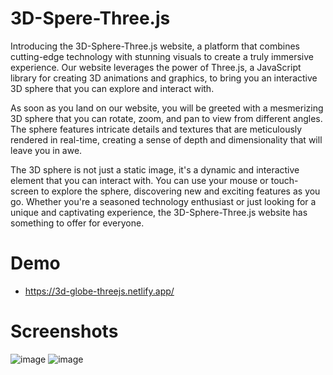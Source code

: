# 3D-Spere-Three.js
 Introducing the 3D-Sphere-Three.js website, a platform that combines cutting-edge technology with stunning visuals to create a truly immersive experience. Our website leverages the power of Three.js, a JavaScript library for creating 3D animations and graphics, to bring you an interactive 3D sphere that you can explore and interact with.

As soon as you land on our website, you will be greeted with a mesmerizing 3D sphere that you can rotate, zoom, and pan to view from different angles. The sphere features intricate details and textures that are meticulously rendered in real-time, creating a sense of depth and dimensionality that will leave you in awe.

The 3D sphere is not just a static image, it's a dynamic and interactive element that you can interact with. You can use your mouse or touch-screen to explore the sphere, discovering new and exciting features as you go. Whether you're a seasoned technology enthusiast or just looking for a unique and captivating experience, the 3D-Sphere-Three.js website has something to offer for everyone.

# Demo
- https://3d-globe-threejs.netlify.app/
# Screenshots

<img alt="image" src="https://i.imgur.com/nuhO4HP.png">
<img alt="image" src="https://i.imgur.com/Z28UnJx.png">